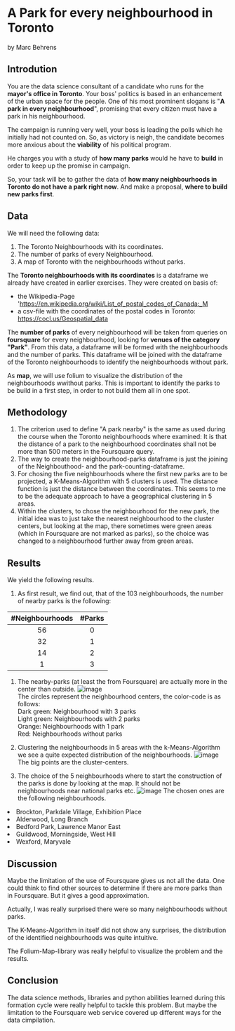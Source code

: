 # A Park for every neighbourhood in Toronto
by Marc Behrens

## Introdution
You are the data science consultant of a candidate who runs for the <b>mayor's office in Toronto</b>. Your boss' politics is based in an enhancement of the urban space for the people.
One of his most prominent slogans is "<b>A park in every neighbourhood</b>", promising that every citizen must have a park in his neighbourhood.

The campaign is running very well, your boss is leading the polls which he initially had not counted on. 
So, as victory is neigh, the candidate becomes more anxious about the <b>viability</b> of his political program.

He charges you with a study of <b>how many parks</b> would he have to <b>build</b> in order to keep up the promise in campaign. 

So, your task will be to gather the data of <b>how many neighbourhoods in Toronto do not have a park right now</b>.
And make a proposal, <b>where to build new parks first</b>.

## Data
We will need the following data:
1. The Toronto Neighbourhoods with its coordinates.
2. The number of parks of every Neighbourhood.
3. A map of Toronto with the neighbourhoods without parks.

The <b>Toronto neighbourhoods with its coordinates</b> is a dataframe we already have created in earlier exercises.
They were created on basis of: 
* the Wikipedia-Page 'https://en.wikipedia.org/wiki/List_of_postal_codes_of_Canada:_M 
* a csv-file with the coordinates of the postal codes in Toronto: https://cocl.us/Geospatial_data

The <b>number of parks</b> of every neighbourhood will be taken from queries on <b>foursquare</b> for every neighbourhood, looking for <b>venues of the category "Park"</b>. 
From this data, a dataframe will be formed with the neighbourhoods and the number of parks. This dataframe will be joined with the dataframe of the Toronto neighbourhoods to identify the neighbourhoods without park.

As <b>map</b>, we will use folium to visualize the distribution of the neighbourhoods wwithout parks. 
This is important to identify the parks to be build in a first step, in order to not build them all in one spot.

## Methodology

1. The criterion used to define "A park nearby" is the same as used during the course when the Toronto neighbourhoods where examined: It is that the distance of a park to the neighbourhood coordinates shall not be more than 500 meters in the Foursquare query.
2. The way to create the neighbourhood-parks dataframe is just the joining of the Neighbouthood- and the park-counting-dataframe.
3. For chosing the five neighbourhoods where the first new parks are to be projected, a K-Means-Algorithm with 5 clusters is used. The distance function is just the distance between the coordinates. This seems to me to be the adequate approach to have a geographical clustering in 5 areas.
4. Within the clusters, to chose the neighbourhood for the new park, the initial idea was to just take the nearest neighbourhood to the cluster centers, but looking at the map, there sometimes were green areas (which in Foursquare are not marked as parks), so the choice was changed to a neighbourhood further away from green areas.

## Results

We yield the following results.

1. As first result, we find out, that of the 103 neighbourhoods, the number of nearby parks is the following:

|\#Neighbourhoods|\#Parks|
|:-------------:|:----:|
|56|0|
|32|1|
|14|2|
|1|3|

1. The nearby-parks (at least the from Foursquare) are actually more in the center than outside.
![image](https://user-images.githubusercontent.com/62191134/113913868-250b5b80-97dd-11eb-8450-eb8aa26fa198.png)
<br>The circles represent the neighbourhood centers, the color-code is as follows:
<br>Dark green: Neighbourhood with 3 parks
<br>Light green: Neighbourhoods with 2 parks
<br>Orange: Neighbourhoods with 1 park
<br>Red: Neighbourhoods without parks

1. Clustering the neighbourhoods in 5 areas with the k-Means-Algorithm we see a quite expected distribution of the neighbourhoods.
![image](https://user-images.githubusercontent.com/62191134/113914625-09ed1b80-97de-11eb-8ccd-7d8c0113267c.png)
The big points are the cluster-centers. 

1. The choice of the 5 neighbourhoods where to start the construction of the parks is done by looking at the map. It should not be neighbourhoods near national parks etc.
![image](https://user-images.githubusercontent.com/62191134/113915081-9e577e00-97de-11eb-9e16-b23f6c588c31.png)
The chosen ones are the following neighbourhoods.
<li>Brockton, Parkdale Village, Exhibition Place
<li>Alderwood, Long Branch
<li>Bedford Park, Lawrence Manor East
<li>Guildwood, Morningside, West Hill
<li>Wexford, Maryvale

## Discussion

Maybe the limitation of the use of Foursquare gives us not all the data. One could think to find other sources to determine if there are more parks than in Foursquare. But it gives a good approximation.

Actually, I was really surprised there were so many neighbourhoods without parks.

The K-Means-Algorithm in itself did not show any surprises, the distribution of the identified neighbourhoods was quite intuitive.

The Folium-Map-library was really helpful to visualize the problem and the results.

## Conclusion

The data science methods, libraries and python abilities learned during this formation cycle were really helpful to tackle this problem. But maybe the limitation to the Foursquare web service covered up different ways for the data cimpilation.
